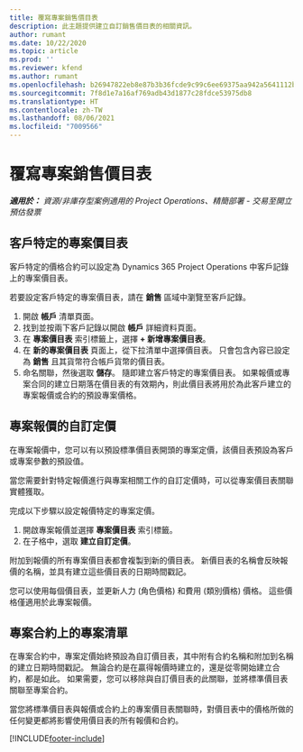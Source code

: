 ```yaml
---
title: 覆寫專案銷售價目表
description: 此主題提供建立自訂銷售價目表的相關資訊。
author: rumant
ms.date: 10/22/2020
ms.topic: article
ms.prod: ''
ms.reviewer: kfend
ms.author: rumant
ms.openlocfilehash: b26947822eb8e87b3b36fcde9c99c6ee69375aa942a5641112b9b1109dcaa26c
ms.sourcegitcommit: 7f8d1e7a16af769adb43d1877c28fdce53975db8
ms.translationtype: HT
ms.contentlocale: zh-TW
ms.lasthandoff: 08/06/2021
ms.locfileid: "7009566"
---
```

# <a name="override-project-sales-price-lists"></a>覆寫專案銷售價目表

_**適用於：** 資源/非庫存型案例適用的 Project Operations、精簡部署 - 交易至開立預估發票_

## <a name="customer-specific-project-price-lists"></a>客戶特定的專案價目表

客戶特定的價格合約可以設定為 Dynamics 365 Project Operations 中客戶記錄上的專案價目表。

若要設定客戶特定的專案價目表，請在 **銷售** 區域中瀏覽至客戶記錄。

1. 開啟 **帳戶** 清單頁面。
2. 找到並按兩下客戶記錄以開啟 **帳戶** 詳細資料頁面。
3. 在 **專案價目表** 索引標籤上，選擇 **+ 新增專案價目表**。
4. 在 **新的專案價目表** 頁面上，從下拉清單中選擇價目表。 只會包含內容已設定為 **銷售** 且其貨幣符合帳戶貨幣的價目表。
5. 命名關聯，然後選取 **儲存**。 隨即建立客戶特定的專案價目表。 如果報價或專案合同的建立日期落在價目表的有效期內，則此價目表將用於為此客戶建立的專案報價或合約的預設專案價格。

## <a name="custom-pricing-on-project-quotes"></a>專案報價的自訂定價

在專案報價中，您可以有以預設標準價目表開頭的專案定價，該價目表預設為客戶或專案參數的預設值。

當您需要針對特定報價進行與專案相關工作的自訂定價時，可以從專案價目表關聯實體獲取。

完成以下步驟以設定報價特定的專案定價。

1. 開啟專案報價並選擇 **專案價目表** 索引標籤。
2. 在子格中，選取 **建立自訂定價**。

附加到報價的所有專案價目表都會複製到新的價目表。 新價目表的名稱會反映報價的名稱，並具有建立這些價目表的日期時間戳記。

您可以使用每個價目表，並更新人力 (角色價格) 和費用 (類別價格) 價格。 這些價格僅適用於此專案報價。

## <a name="price-lists-on-a-project-contract"></a>專案合約上的專案清單

在專案合約中，專案定價始終預設為自訂價目表，其中附有合約名稱和附加到名稱的建立日期時間戳記。 無論合約是在贏得報價時建立的，還是從零開始建立合約，都是如此。 如果需要，您可以移除與自訂價目表的此關聯，並將標準價目表關聯至專案合約。

當您將標準價目表與報價或合約上的專案價目表關聯時，對價目表中的價格所做的任何變更都將影響使用價目表的所有報價和合約。


[!INCLUDE[footer-include](../includes/footer-banner.md)]